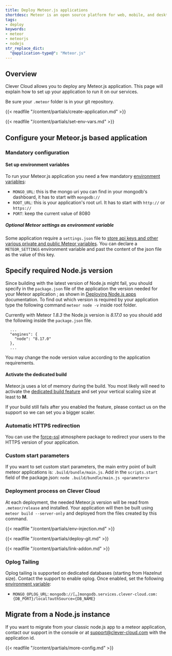 ```yaml
---
title: Deploy Meteor.js applications
shortdesc: Meteor is an open source platform for web, mobile, and desktop.
tags:
- deploy
keywords:
- meteor
- meteorjs
- nodejs
str_replace_dict:
  "@application-type@": "Meteor.js"
---
```


## Overview

Clever Cloud allows you to deploy any Meteor.js application. This page will explain how to set up your application to run it on our services.

Be sure your `.meteor` folder is in your git repository.

{{< readfile "/content/partials/create-application.md" >}}

{{< readfile "/content/partials/set-env-vars.md" >}}


## Configure your Meteor.js based application
### Mandatory configuration

#### Set up environment variables

To run your Meteor.js application you need a few mandatory [environment variables](#setting-up-environment-variables-on-clever-cloud):

* `MONGO_URL`: this is the mongo uri you can find in your mongodb's dashboard, it has to start with `mongodb://`
* `ROOT_URL`: this is your application's root url. It has to start with `http://` or `https://`
* `PORT`: keep the current value of 8080

##### Optional Meteor settings as environment variable

Some application require a `settings.json` file to [store api keys and other various private and public Meteor variables](https://docs.meteor.com/api/core.html#Meteor-settings).
You can declare a `METEOR_SETTINGS` environment variable and past the content of the json file as the value of this key.

## Specify required Node.js version

Since building with the latest version of Node.js might fail, you should specify in the `package.json` file of the application the version needed for your Meteor application ; as shown in [Deploying Node.js apps](https://www.clever-cloud.com/doc/nodejs/nodejs/#requirements) documentation.
To find out which version is required by your application type the following command `meteor node -v` inside root folder.

Currently with Meteor *1.8.3* the Node.js version is *8.17.0* so you should add the following inside the `package.json` file.

```
  ...
  "engines": {
    "node": "8.17.0"
  },
  ...
```
You may change the node version value according to the application requirements.



#### Activate the dedicated build

Meteor.js uses a lot of memory during the build. You most likely will need to activate the [dedicated build feature](https://www.clever-cloud.com/doc/admin-console/apps-management/#dedicated-build) and set your vertical scaling size at least to **M**.

If your build still fails after you enabled the feature, please contact us on the support so we can set you a bigger scaler.

### Automatic HTTPS redirection

You can use the [force-ssl](https://atmospherejs.com/meteor/force-ssl) atmosphere package to redirect your users to the HTTPS version of your application.

### Custom start parameters

If you want to set custom start parameters, the main entry point of built meteor applications is: `.build/bundle/main.js`.
Add in the `scripts.start` field of the package.json: `node .build/bundle/main.js <parameters>`

### Deployment process on Clever Cloud

At each deployment, the needed Meteor.js version will be read from `.meteor/release` and installed. 
Your application will then be built using `meteor build --server-only` and deployed from the files created by this command.


{{< readfile "/content/partials/env-injection.md" >}}

{{< readfile "/content/partials/deploy-git.md" >}}

{{< readfile "/content/partials/link-addon.md" >}}

### Oplog Tailing
Oplog tailing is supported on dedicated databases (starting from Hazelnut size). Contact the support to enable oplog. Once enabled, set the following [environment variable](#setting-up-environment-variables-on-clever-cloud):
- `MONGO_OPLOG_URL`: `mongodb://[…]mongodb.services.clever-cloud.com:{DB_PORT}/local?authSource={DB_NAME}`

## Migrate from a Node.js instance

If you want to migrate from your classic node.js app to a meteor application, contact our support in the console or at
support@clever-cloud.com with the application id.

{{< readfile "/content/partials/more-config.md" >}}
